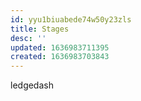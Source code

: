 ```yaml
---
id: yyu1biuabede74w50y23zls
title: Stages
desc: ''
updated: 1636983711395
created: 1636983703843
---
```


ledgedash
